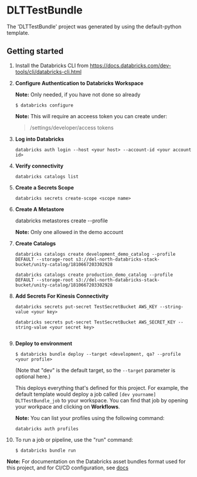 # DLTTestBundle

The 'DLTTestBundle' project was generated by using the default-python template.

## Getting started

1. Install the Databricks CLI from https://docs.databricks.com/dev-tools/cli/databricks-cli.html

2. **Configure Authentication to Databricks Workspace**

	**Note:** Only needed, if you have not done so already

    ```
    $ databricks configure
    ```

	**Note:** This will require an acceess token you can create under:
	> /settings/developer/access tokens
 
4. **Log into Databricks**

	```
	databricks auth login --host <your host> --account-id <your account id>

	```
	
5. **Verify connectivity**
	
	```
	databricks catalogs list
	```
	
6. **Create a Secrets Scope**

	```
	databricks secrets create-scope <scope name>

	```
	
7. **Create A Metastore**

	databricks metastores create <metastore name> --profile <profile>
	
	**Note:** Only one allowed in the demo account
	
	
8. **Create Catalogs**

	```
	databricks catalogs create development_demo_catalog --profile DEFAULT --storage-root s3://del-north-databricks-stack-bucket/unity-catalog/1810667203302928
	
	databricks catalogs create production_demo_catalog --profile DEFAULT --storage-root s3://del-north-databricks-stack-bucket/unity-catalog/1810667203302928
	```

9. **Add Secrets For Kinesis Connectivity**

	```
	databricks secrets put-secret TestSecretBucket AWS_KEY --string-value <your key>
	
	databricks secrets put-secret TestSecretBucket AWS_SECRET_KEY --string-value <your secret key>


	```


8. **Deploy to environment**

    ```
    $ databricks bundle deploy --target <development, qa? --profile <your profile>
    ```
    
    (Note that "dev" is the default target, so the `--target` parameter
    is optional here.)

    This deploys everything that's defined for this project.
    For example, the default template would deploy a job called
    `[dev yourname] DLTTestBundle_job` to your workspace.
    You can find that job by opening your workpace and clicking on **Workflows**.

   **Note:** You can list your profiles using the following command:
   
   ```
   databricks auth profiles
   ```	

5. To run a job or pipeline, use the "run" command:

   ```
   $ databricks bundle run
   ```

**Note:**
For documentation on the Databricks asset bundles format used for this project, and for CI/CD configuration, see [docs](https://docs.databricks.com/dev-tools/bundles/index.html)
